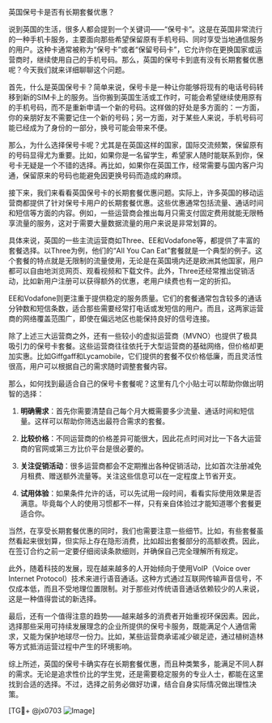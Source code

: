 英国保号卡是否有长期套餐优惠？

说到英国的生活，很多人都会提到一个关键词——“保号卡”。这是在英国非常流行的一种手机卡服务，主要面向那些希望保留原有手机号码、同时享受当地通信服务的用户。这种卡通常被称为“保号卡”或者“保留号码卡”，它允许你在更换国家或运营商时，继续使用自己的手机号码。那么，英国的保号卡到底有没有长期套餐优惠呢？今天我们就来详细聊聊这个问题。

首先，什么是英国保号卡？简单来说，保号卡是一种让你能够将现有的电话号码转移到新的SIM卡上的服务。当你搬到英国生活或工作时，可能会希望继续使用原有的手机号码，而不是重新申请一个新的号码。这样做的好处是多方面的：一方面，你的亲朋好友不需要记住一个新的号码；另一方面，对于某些人来说，手机号码可能已经成为了身份的一部分，换号可能会带来不便。

那么，为什么选择保号卡呢？尤其是在英国这样的国家，国际交流频繁，保留原有的号码显得尤为重要。比如，如果你是一名留学生，希望家人随时能联系到你，保号卡无疑是一个不错的选择。再比如，如果你在英国工作，经常需要与国内客户沟通，保留原来的号码也能避免因更换号码而造成的麻烦。

接下来，我们来看看英国保号卡的长期套餐优惠问题。实际上，许多英国的移动运营商都提供了针对保号卡用户的长期套餐优惠。这些优惠通常包括流量、通话时间和短信等方面的内容。例如，一些运营商会推出每月只需支付固定费用就能无限畅享流量的服务，这对于需要大量数据流量的用户来说是非常划算的。

具体来说，英国的一些主流运营商如Three、EE和Vodafone等，都提供了丰富的套餐选择。以Three为例，他们的“All You Can Eat”套餐就是一个典型的例子。这个套餐的特点就是无限制的流量使用，无论是在英国境内还是欧洲其他国家，用户都可以自由地浏览网页、观看视频和下载文件。此外，Three还经常推出促销活动，比如新用户注册可以获得额外的优惠，老用户续费也有一定的折扣。

EE和Vodafone则更注重于提供稳定的服务质量。它们的套餐通常包含较多的通话分钟数和短信条数，适合那些需要经常打电话或发短信的用户。而且，这两家运营商的网络覆盖范围广，即使在偏远地区也能保持良好的信号连接。

除了上述三大运营商之外，还有一些较小的虚拟运营商（MVNO）也提供了极具吸引力的保号卡套餐。这些运营商往往依托于大型运营商的基础网络，但价格却更加实惠。比如Giffgaff和Lycamobile，它们提供的套餐不仅价格低廉，而且灵活性很高，用户可以根据自己的需求随时调整套餐内容。

那么，如何找到最适合自己的保号卡套餐呢？这里有几个小贴士可以帮助你做出明智的选择：

1. **明确需求**：首先你需要清楚自己每个月大概需要多少流量、通话时间和短信量。这样可以帮助你筛选出最符合需求的套餐。
   
2. **比较价格**：不同运营商的价格差异可能很大，因此花点时间对比一下各大运营商的官网或第三方比价平台是很必要的。

3. **关注促销活动**：很多运营商都会不定期推出各种促销活动，比如首次注册减免月租费、赠送额外流量等。关注这些信息可以在一定程度上节省开支。

4. **试用体验**：如果条件允许的话，可以先试用一段时间，看看实际使用效果是否满意。毕竟每个人的使用习惯都不一样，只有亲自体验过才能知道哪个套餐更适合你。

当然，在享受长期套餐优惠的同时，我们也需要注意一些细节。比如，有些套餐虽然看起来很划算，但实际上存在隐形消费，比如超出套餐部分的高额收费。因此，在签订合约之前一定要仔细阅读条款细则，并确保自己完全理解所有规定。

此外，随着科技的发展，现在越来越多的人开始倾向于使用VoIP（Voice over Internet Protocol）技术来进行语音通话。这种方式通过互联网传输声音信号，不仅成本低，而且不受地理位置限制。对于那些对传统语音通话依赖较少的人来说，这是一种值得尝试的新选择。

最后，还有一个值得注意的趋势——越来越多的消费者开始重视环保因素。因此，选择那些采用可持续发展理念的企业所提供的保号卡服务，既能满足个人通信需求，又能为保护地球尽一份力。比如，某些运营商承诺减少碳足迹，通过植树造林等方式抵消运营过程中产生的环境影响。

综上所述，英国的保号卡确实存在长期套餐优惠，而且种类繁多，能满足不同人群的需求。无论是追求性价比的学生党，还是需要稳定服务的专业人士，都能在这里找到合适的选择。不过，选择之前务必做好功课，结合自身实际情况做出理性决策。

[TG💪+ @jx0703 ![Image](https://github.com/user-attachments/assets/dbca1d08-cadb-493c-b0ec-ad6f7a83f270)]
